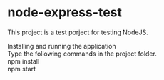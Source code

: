 # node-express-test
This project is a test porject for testing NodeJS.

Installing and running the application\
Type the following commands in the project folder.\
npm install \
npm start